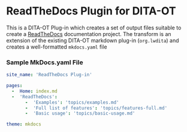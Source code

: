 <h1>ReadTheDocs Plugin for DITA-OT</h1>


This is a DITA-OT Plug-in which creates a set of output files suitable to create a [ReadTheDocs](https://readthedocs.org) documentation project. The transform is an extension of the existing DITA-OT markdown plug-in (`org.lwdita`) and creates a well-formatted `mkdocs.yaml` file

### Sample MkDocs.yaml File

```yaml
site_name: 'ReadTheDocs Plug-in'

pages:
  -  Home: index.md
  -  'ReadTheDocs':
       -  'Examples': 'topics/examples.md'
       -  'Full list of features': 'topics/features-full.md'
       -  'Basic usage': 'topics/basic-usage.md'

theme: mkdocs
```